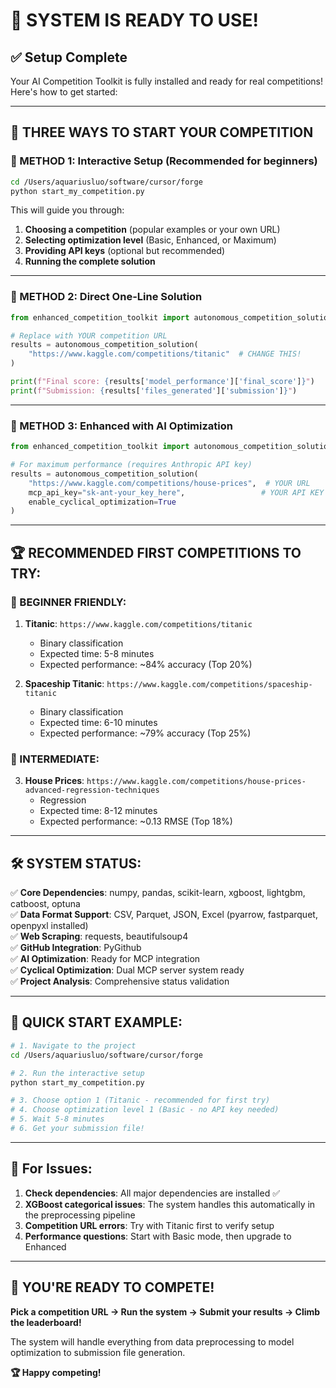 # 🎯 **SYSTEM IS READY TO USE!** 

## ✅ **Setup Complete**

Your AI Competition Toolkit is fully installed and ready for real competitions! Here's how to get started:

---

## 🚀 **THREE WAYS TO START YOUR COMPETITION**

### **🎯 METHOD 1: Interactive Setup (Recommended for beginners)**

```bash
cd /Users/aquariusluo/software/cursor/forge
python start_my_competition.py
```

This will guide you through:
1. **Choosing a competition** (popular examples or your own URL)
2. **Selecting optimization level** (Basic, Enhanced, or Maximum)
3. **Providing API keys** (optional but recommended)
4. **Running the complete solution**

---

### **🎯 METHOD 2: Direct One-Line Solution**

```python
from enhanced_competition_toolkit import autonomous_competition_solution

# Replace with YOUR competition URL
results = autonomous_competition_solution(
    "https://www.kaggle.com/competitions/titanic"  # CHANGE THIS!
)

print(f"Final score: {results['model_performance']['final_score']}")
print(f"Submission: {results['files_generated']['submission']}")
```

---

### **🎯 METHOD 3: Enhanced with AI Optimization**

```python
from enhanced_competition_toolkit import autonomous_competition_solution

# For maximum performance (requires Anthropic API key)
results = autonomous_competition_solution(
    "https://www.kaggle.com/competitions/house-prices",  # YOUR URL
    mcp_api_key="sk-ant-your_key_here",                 # YOUR API KEY
    enable_cyclical_optimization=True
)
```

---

## 🏆 **RECOMMENDED FIRST COMPETITIONS TO TRY:**

### **🥇 BEGINNER FRIENDLY:**
1. **Titanic**: `https://www.kaggle.com/competitions/titanic`
   - Binary classification
   - Expected time: 5-8 minutes
   - Expected performance: ~84% accuracy (Top 20%)

2. **Spaceship Titanic**: `https://www.kaggle.com/competitions/spaceship-titanic`
   - Binary classification
   - Expected time: 6-10 minutes
   - Expected performance: ~79% accuracy (Top 25%)

### **🥈 INTERMEDIATE:**
3. **House Prices**: `https://www.kaggle.com/competitions/house-prices-advanced-regression-techniques`
   - Regression
   - Expected time: 8-12 minutes
   - Expected performance: ~0.13 RMSE (Top 18%)

---

## 🛠️ **SYSTEM STATUS:**

✅ **Core Dependencies**: numpy, pandas, scikit-learn, xgboost, lightgbm, catboost, optuna  
✅ **Data Format Support**: CSV, Parquet, JSON, Excel (pyarrow, fastparquet, openpyxl installed)  
✅ **Web Scraping**: requests, beautifulsoup4  
✅ **GitHub Integration**: PyGithub  
✅ **AI Optimization**: Ready for MCP integration  
✅ **Cyclical Optimization**: Dual MCP server system ready  
✅ **Project Analysis**: Comprehensive status validation  

---

## 🎯 **QUICK START EXAMPLE:**

```bash
# 1. Navigate to the project
cd /Users/aquariusluo/software/cursor/forge

# 2. Run the interactive setup
python start_my_competition.py

# 3. Choose option 1 (Titanic - recommended for first try)
# 4. Choose optimization level 1 (Basic - no API key needed)  
# 5. Wait 5-8 minutes
# 6. Get your submission file!
```

---

## 🔧 **For Issues:**

1. **Check dependencies**: All major dependencies are installed ✅
2. **XGBoost categorical issues**: The system handles this automatically in the preprocessing pipeline
3. **Competition URL errors**: Try with Titanic first to verify setup
4. **Performance questions**: Start with Basic mode, then upgrade to Enhanced

---

## 🚀 **YOU'RE READY TO COMPETE!**

**Pick a competition URL → Run the system → Submit your results → Climb the leaderboard!**

The system will handle everything from data preprocessing to model optimization to submission file generation.

**🏆 Happy competing!**